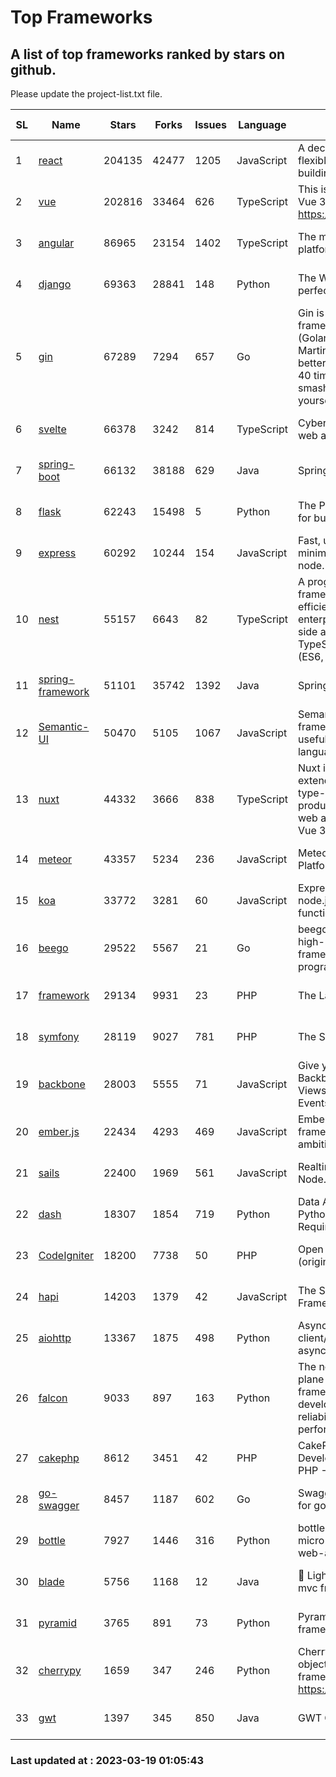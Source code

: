 # Top Frameworks
## A list of top frameworks ranked by stars on github.  
Please update the project-list.txt file.

| SL| Name  | Stars| Forks| Issues | Language | Description | Last Commit |
| --| ------| -----| ---- | ------ | -------- | ----------- | ----------- |
| 1 | [react](https://github.com/facebook/react) | 204135 | 42477 | 1205 | JavaScript | A declarative, efficient, and flexible JavaScript library for building user interfaces. | 2023-03-18 20:22:20 |
| 2 | [vue](https://github.com/vuejs/vue) | 202816 | 33464 | 626 | TypeScript | This is the repo for Vue 2. For Vue 3, go to https://github.com/vuejs/core | 2023-02-04 18:16:38 |
| 3 | [angular](https://github.com/angular/angular) | 86965 | 23154 | 1402 | TypeScript | The modern web developer’s platform | 2023-03-17 17:29:14 |
| 4 | [django](https://github.com/django/django) | 69363 | 28841 | 148 | Python | The Web framework for perfectionists with deadlines. | 2023-03-18 13:05:41 |
| 5 | [gin](https://github.com/gin-gonic/gin) | 67289 | 7294 | 657 | Go | Gin is a HTTP web framework written in Go (Golang). It features a Martini-like API with much better performance -- up to 40 times faster. If you need smashing performance, get yourself some Gin. | 2023-03-02 00:12:20 |
| 6 | [svelte](https://github.com/sveltejs/svelte) | 66378 | 3242 | 814 | TypeScript | Cybernetically enhanced web apps | 2023-03-17 16:55:50 |
| 7 | [spring-boot](https://github.com/spring-projects/spring-boot) | 66132 | 38188 | 629 | Java | Spring Boot | 2023-03-16 10:08:26 |
| 8 | [flask](https://github.com/pallets/flask) | 62243 | 15498 | 5 | Python | The Python micro framework for building web applications. | 2023-03-11 16:34:56 |
| 9 | [express](https://github.com/expressjs/express) | 60292 | 10244 | 154 | JavaScript | Fast, unopinionated, minimalist web framework for node. | 2023-02-26 18:34:32 |
| 10 | [nest](https://github.com/nestjs/nest) | 55157 | 6643 | 82 | TypeScript | A progressive Node.js framework for building efficient, scalable, and enterprise-grade server-side applications on top of TypeScript & JavaScript (ES6, ES7, ES8) 🚀 | 2023-03-16 09:20:08 |
| 11 | [spring-framework](https://github.com/spring-projects/spring-framework) | 51101 | 35742 | 1392 | Java | Spring Framework | 2023-03-17 21:32:33 |
| 12 | [Semantic-UI](https://github.com/Semantic-Org/Semantic-UI) | 50470 | 5105 | 1067 | JavaScript | Semantic is a UI component framework based around useful principles from natural language. | 2023-01-11 17:05:32 |
| 13 | [nuxt](https://github.com/nuxt/nuxt) | 44332 | 3666 | 838 | TypeScript | Nuxt is an intuitive and extendable way to create type-safe, performant and production-grade full-stack web apps and websites with Vue 3. | 2023-03-18 20:38:55 |
| 14 | [meteor](https://github.com/meteor/meteor) | 43357 | 5234 | 236 | JavaScript | Meteor, the JavaScript App Platform | 2023-03-10 20:58:10 |
| 15 | [koa](https://github.com/koajs/koa) | 33772 | 3281 | 60 | JavaScript | Expressive middleware for node.js using ES2017 async functions | 2023-01-02 06:55:07 |
| 16 | [beego](https://github.com/beego/beego) | 29522 | 5567 | 21 | Go | beego is an open-source, high-performance web framework for the Go programming language. | 2023-03-09 07:19:01 |
| 17 | [framework](https://github.com/laravel/framework) | 29134 | 9931 | 23 | PHP | The Laravel Framework. | 2023-03-18 11:34:02 |
| 18 | [symfony](https://github.com/symfony/symfony) | 28119 | 9027 | 781 | PHP | The Symfony PHP framework | 2023-03-17 15:56:03 |
| 19 | [backbone](https://github.com/jashkenas/backbone) | 28003 | 5555 | 71 | JavaScript | Give your JS App some Backbone with Models, Views, Collections, and Events | 2023-01-04 11:09:21 |
| 20 | [ember.js](https://github.com/emberjs/ember.js) | 22434 | 4293 | 469 | JavaScript | Ember.js - A JavaScript framework for creating ambitious web applications | 2023-03-13 19:20:48 |
| 21 | [sails](https://github.com/balderdashy/sails) | 22400 | 1969 | 561 | JavaScript | Realtime MVC Framework for Node.js | 2023-02-17 22:35:42 |
| 22 | [dash](https://github.com/plotly/dash) | 18307 | 1854 | 719 | Python | Data Apps & Dashboards for Python. No JavaScript Required. | 2023-03-17 14:25:19 |
| 23 | [CodeIgniter](https://github.com/bcit-ci/CodeIgniter) | 18200 | 7738 | 50 | PHP | Open Source PHP Framework (originally from EllisLab) | 2023-01-26 22:11:27 |
| 24 | [hapi](https://github.com/hapijs/hapi) | 14203 | 1379 | 42 | JavaScript | The Simple, Secure Framework Developers Trust | 2023-03-09 21:59:22 |
| 25 | [aiohttp](https://github.com/aio-libs/aiohttp) | 13367 | 1875 | 498 | Python | Asynchronous HTTP client/server framework for asyncio and Python | 2023-03-17 02:31:00 |
| 26 | [falcon](https://github.com/falconry/falcon) | 9033 | 897 | 163 | Python | The no-magic web data plane API and microservices framework for Python developers, with a focus on reliability, correctness, and performance at scale. | 2023-01-18 20:42:26 |
| 27 | [cakephp](https://github.com/cakephp/cakephp) | 8612 | 3451 | 42 | PHP | CakePHP: The Rapid Development Framework for PHP - Official Repository | 2023-03-09 15:29:30 |
| 28 | [go-swagger](https://github.com/go-swagger/go-swagger) | 8457 | 1187 | 602 | Go | Swagger 2.0 implementation for go | 2023-02-04 17:37:23 |
| 29 | [bottle](https://github.com/bottlepy/bottle) | 7927 | 1446 | 316 | Python | bottle.py is a fast and simple micro-framework for python web-applications. | 2022-09-05 15:24:52 |
| 30 | [blade](https://github.com/lets-blade/blade) | 5756 | 1168 | 12 | Java | :rocket: Lightning fast and elegant mvc framework for Java8 | 2022-05-10 12:38:06 |
| 31 | [pyramid](https://github.com/Pylons/pyramid) | 3765 | 891 | 73 | Python | Pyramid - A Python web framework | 2023-02-16 13:50:59 |
| 32 | [cherrypy](https://github.com/cherrypy/cherrypy) | 1659 | 347 | 246 | Python | CherryPy is a pythonic, object-oriented HTTP framework.      https://cherrypy.dev | 2023-01-09 16:26:47 |
| 33 | [gwt](https://github.com/gwtproject/gwt) | 1397 | 345 | 850 | Java | GWT Open Source Project | 2023-03-02 14:43:29 |

### Last updated at : 2023-03-19 01:05:43
